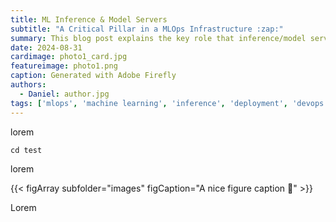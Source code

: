 ```yaml
---
title: ML Inference & Model Servers
subtitle: "A Critical Pillar in a MLOps Infrastructure :zap:"
summary: This blog post explains the key role that inference/model servers play in serving and deploying machine learning models at scale. It dives into technical details and compares prominent tools.
date: 2024-08-31
cardimage: photo1_card.jpg
featureimage: photo1.png
caption: Generated with Adobe Firefly
authors:
  - Daniel: author.jpg
tags: ['mlops', 'machine learning', 'inference', 'deployment', 'devops']
---
```


lorem

```
cd test
```

lorem

{{< figArray subfolder="images" figCaption="A nice figure caption :wave:" >}}

Lorem

